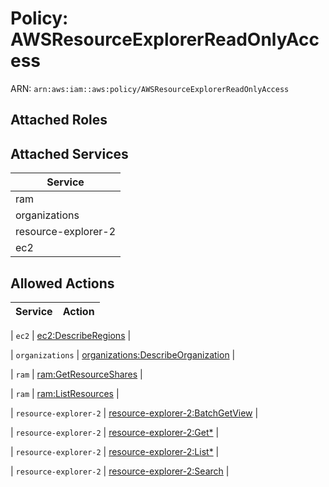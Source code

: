 # Policy: AWSResourceExplorerReadOnlyAccess

ARN: `arn:aws:iam::aws:policy/AWSResourceExplorerReadOnlyAccess`

## Attached Roles

## Attached Services

| Service |
|---------|
| ram |
| organizations |
| resource-explorer-2 |
| ec2 |

## Allowed Actions

| Service | Action |
|:-------:|--------|

| `ec2` | [ec2:DescribeRegions](../actions.md#ec2:describeregions) |

| `organizations` | [organizations:DescribeOrganization](../actions.md#organizations:describeorganization) |

| `ram` | [ram:GetResourceShares](../actions.md#ram:getresourceshares) |

| `ram` | [ram:ListResources](../actions.md#ram:listresources) |

| `resource-explorer-2` | [resource-explorer-2:BatchGetView](../actions.md#resource-explorer-2:batchgetview) |

| `resource-explorer-2` | [resource-explorer-2:Get*](../actions.md#resource-explorer-2:getall) |

| `resource-explorer-2` | [resource-explorer-2:List*](../actions.md#resource-explorer-2:listall) |

| `resource-explorer-2` | [resource-explorer-2:Search](../actions.md#resource-explorer-2:search) |
